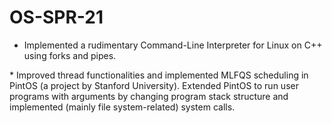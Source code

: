 # OS-SPR-21
  * Implemented a rudimentary Command-Line Interpreter for Linux on C++ using forks and pipes.  

  * Improved thread functionalities and implemented MLFQS scheduling in PintOS (a project by Stanford University). Extended PintOS to run user programs with arguments by changing program stack structure and implemented (mainly file system-related) system calls. 
